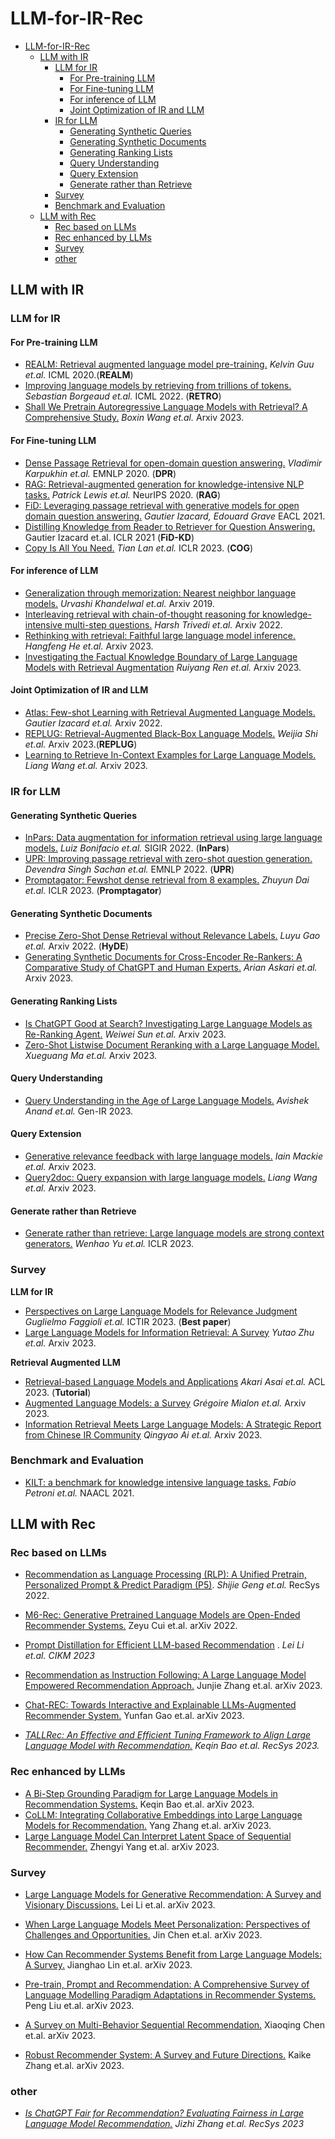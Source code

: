 # LLM-for-IR-Rec

- [LLM-for-IR-Rec](#llm-for-ir-rec)
  - [LLM with IR](#llm-with-ir)
    - [LLM for IR](#llm-for-ir)
      - [For Pre-training LLM](#for-pre-training-llm)
      - [For Fine-tuning LLM](#for-fine-tuning-llm)
      - [For inference of LLM](#for-inference-of-llm)
      - [Joint Optimization of IR and LLM](#joint-optimization-of-ir-and-llm)
    - [IR for LLM](#ir-for-llm)
      - [Generating Synthetic Queries](#generating-synthetic-queries)
      - [Generating Synthetic Documents](#generating-synthetic-documents)
      - [Generating Ranking Lists](#generating-ranking-lists)
      - [Query Understanding](#query-understanding)
      - [Query Extension](#query-extension)
      - [Generate rather than Retrieve](#generate-rather-than-retrieve)
    - [Survey](#survey)
    - [Benchmark and Evaluation](#benchmark-and-evaluation)
  - [LLM with Rec](#llm-with-rec)
    - [Rec based on LLMs](#rec-based-on-llms)
    - [Rec enhanced by LLMs](#rec-enhanced-by-llms)
    - [Survey](#survey-1)
    - [other](#other)


## LLM with IR

### LLM for IR

#### For Pre-training LLM

- [REALM: Retrieval augmented language model pre-training.](http://proceedings.mlr.press/v119/guu20a/guu20a.pdf) *Kelvin Guu et.al.* ICML 2020.(**REALM**)
- [Improving language models by retrieving from trillions of tokens.](https://arxiv.org/pdf/2112.04426.pdf) *Sebastian Borgeaud et.al.* ICML 2022. (**RETRO**)
- [Shall We Pretrain Autoregressive Language Models with Retrieval? A Comprehensive Study.](https://arxiv.org/pdf/2304.06762) *Boxin Wang et.al.* Arxiv 2023.



#### For Fine-tuning LLM

- [Dense Passage Retrieval for open-domain question answering.](https://arxiv.org/abs/2004.04906) *Vladimir Karpukhin et.al.* EMNLP 2020. (**DPR**)
- [RAG: Retrieval-augmented generation for knowledge-intensive NLP tasks.](https://arxiv.org/pdf/2005.12989) *Patrick Lewis et.al.* NeurIPS 2020. (**RAG**)
- [FiD: Leveraging passage retrieval with generative models for open domain question answering.](https://arxiv.org/pdf/2007.01282) *Gautier Izacard, Edouard Grave* EACL 2021.
- [Distilling Knowledge from Reader to Retriever for Question Answering.](https://openreview.net/forum?id=NTEz-6wysdb) Gautier Izacard et.al. ICLR 2021 (**FiD-KD**)
- [Copy Is All You Need.](https://arxiv.org/abs/2307.06962) *Tian Lan et.al.* ICLR 2023. (**COG**)



#### For inference of LLM

- [Generalization through memorization: Nearest neighbor language models.](https://arxiv.org/pdf/1911.00172.pdf) *Urvashi Khandelwal et.al.* Arxiv 2019.
- [Interleaving retrieval with chain-of-thought reasoning for knowledge-intensive multi-step questions.](https://arxiv.org/pdf/2212.10509) *Harsh Trivedi et.al.* Arxiv 2022.
- [Rethinking with retrieval: Faithful large language model inference.](https://arxiv.org/pdf/2301.00303) *Hangfeng He et.al.* Arxiv 2023.
- [Investigating the Factual Knowledge Boundary of Large Language Models with Retrieval Augmentation](https://arxiv.org/abs/2307.11019) *Ruiyang Ren et.al.* Arxiv 2023.



#### Joint Optimization of IR and LLM

- [Atlas: Few-shot Learning with Retrieval Augmented Language Models.](https://arxiv.org/pdf/2208.03299.pdf?trk=public_post_comment-text) *Gautier Izacard et.al.* Arxiv 2022.
- [REPLUG: Retrieval-Augmented Black-Box Language Models.](https://arxiv.org/pdf/2301.12652) *Weijia Shi et.al.* Arxiv 2023.(**REPLUG**)
- [Learning to Retrieve In-Context Examples for Large Language Models.](https://arxiv.org/pdf/2307.07164.pdf) *Liang Wang et.al.* Arxiv 2023.



### IR for LLM

#### Generating Synthetic Queries

- [InPars: Data augmentation for information retrieval using large language models.](https://arxiv.org/pdf/2202.05144) *Luiz Bonifacio et.al.* SIGIR 2022. (**InPars**)
- [UPR: Improving passage retrieval with zero-shot question generation.](https://arxiv.org/pdf/2204.07496) *Devendra Singh Sachan et.al.* EMNLP 2022. (**UPR**)
- [Promptagator: Fewshot dense retrieval from 8 examples.](https://arxiv.org/pdf/2209.11755) *Zhuyun Dai et.al.* ICLR 2023. (**Promptagator**)

#### Generating Synthetic Documents

- [Precise Zero-Shot Dense Retrieval without Relevance Labels.](https://arxiv.org/pdf/2212.10496) *Luyu Gao et.al.* Arxiv 2022. (**HyDE**)
- [Generating Synthetic Documents for Cross-Encoder Re-Rankers: A Comparative Study of ChatGPT and Human Experts.](https://arxiv.org/pdf/2305.02320) *Arian Askari et.al.* Arxiv 2023.

#### Generating Ranking Lists

- [Is ChatGPT Good at Search? Investigating Large Language Models as Re-Ranking Agent.](https://arxiv.org/pdf/2304.09542) *Weiwei Sun et.al.* Arxiv 2023.
- [Zero-Shot Listwise Document Reranking with a Large Language Model.](https://arxiv.org/pdf/2305.02156) *Xueguang Ma et.al.* Arxiv 2023.

#### Query Understanding

- [Query Understanding in the Age of Large Language Models.](https://arxiv.org/pdf/2306.16004) *Avishek Anand et.al.* Gen-IR 2023.

#### Query Extension

- [Generative relevance feedback with large language models.](https://arxiv.org/pdf/2304.13157) *Iain Mackie et.al.* Arxiv 2023.
- [Query2doc: Query expansion with large language models.](https://arxiv.org/pdf/2303.07678) *Liang Wang et.al.* Arxiv 2023.

#### Generate rather than Retrieve

- [Generate rather than retrieve: Large language models are strong context generators.](https://arxiv.org/pdf/2209.10063) *Wenhao Yu et.al.* ICLR 2023.

### Survey

**LLM for IR**

- [Perspectives on Large Language Models for Relevance Judgment](https://arxiv.org/pdf/2304.09161.pdf) *Guglielmo Faggioli et.al.* ICTIR 2023. (**Best paper**)
- [Large Language Models for Information Retrieval: A Survey](https://arxiv.org/pdf/2308.07107.pdf) *Yutao Zhu et.al.* Arxiv 2023.

**Retrieval Augmented LLM**

- [Retrieval-based Language Models and Applications](https://acl2023-retrieval-lm.github.io/) *Akari Asai et.al.* ACL 2023. (**Tutorial**)
- [Augmented Language Models: a Survey](https://arxiv.org/pdf/2302.07842.pdf) *Grégoire Mialon et.al.* Arxiv 2023.
- [Information Retrieval Meets Large Language Models: A Strategic Report from Chinese IR Community](https://arxiv.org/pdf/2307.09751.pdf) *Qingyao Ai et.al.* Arxiv 2023.

### Benchmark and Evaluation

- [KILT: a benchmark for knowledge intensive language tasks.](https://arxiv.org/pdf/2009.02252) *Fabio Petroni et.al.* NAACL 2021.



## LLM with Rec

### Rec based on LLMs

- [Recommendation as Language Processing (RLP): A Unified Pretrain, Personalized Prompt & Predict Paradigm (P5)](https://arxiv.org/abs/2203.13366). *Shijie Geng et.al.* RecSys  2022.

- [M6-Rec: Generative Pretrained Language Models are Open-Ended Recommender Systems.](https://arxiv.org/abs/2205.08084) Zeyu Cui et.al. arXiv 2022.

- [Prompt Distillation for Efficient LLM-based Recommendation](https://dl.acm.org/doi/10.1145/3583780.3615017) . *Lei Li et.al.* *CIKM 2023*

- [Recommendation as Instruction Following: A Large Language Model Empowered Recommendation Approach.](https://arxiv.org/abs/2305.07001)  Junjie Zhang  et.al. arXiv 2023.

- [Chat-REC: Towards Interactive and Explainable LLMs-Augmented Recommender System.](https://arxiv.org/abs/2303.14524) Yunfan Gao et.al. arXiv 2023.

- [*TALLRec: An Effective and Efficient Tuning Framework to Align Large Language Model with Recommendation.*](https://dl.acm.org/doi/fullHtml/10.1145/3604915.3608857) *Keqin Bao et.al.* *RecSys 2023.*

  

### Rec enhanced by LLMs



- [A Bi-Step Grounding Paradigm for Large Language Models in Recommendation Systems.](https://arxiv.org/abs/2308.08434) Keqin Bao et.al. arXiv 2023.
- [CoLLM: Integrating Collaborative Embeddings into Large Language Models for Recommendation.](https://arxiv.org/abs/2310.19488) Yang Zhang et.al. arXiv 2023.
- [Large Language Model Can Interpret Latent Space of Sequential Recommender.](https://arxiv.org/abs/2310.20487) Zhengyi Yang et.al. arXiv 2023.

### Survey

- [Large Language Models for Generative Recommendation: A Survey and Visionary Discussions.](https://arxiv.org/abs/2309.01157) Lei Li et.al. arXiv 2023.

- [When Large Language Models Meet Personalization: Perspectives of Challenges and Opportunities.](https://arxiv.org/abs/2307.16376) Jin Chen et.al. arXiv 2023.

- [How Can Recommender Systems Benefit from Large Language Models: A Survey.](https://arxiv.org/abs/2306.05817) Jianghao Lin et.al. arXiv 2023.

- [Pre-train, Prompt and Recommendation: A Comprehensive Survey of Language Modelling Paradigm Adaptations in Recommender Systems.](https://arxiv.org/pdf/2302.03735.pdf) Peng Liu et.al. arXiv 2023.

- [A Survey on Multi-Behavior Sequential Recommendation.](https://arxiv.org/abs/2308.15701) Xiaoqing Chen et.al. arXiv 2023.

- [Robust Recommender System: A Survey and Future Directions.](https://arxiv.org/pdf/2309.02057.pdf) Kaike Zhang et.al. arXiv 2023.

  

### other

- [*Is ChatGPT Fair for Recommendation? Evaluating Fairness in Large Language Model Recommendation.*](https://dl.acm.org/doi/10.1145/3604915.3608860) *Jizhi Zhang et.al.* *RecSys 2023* 
